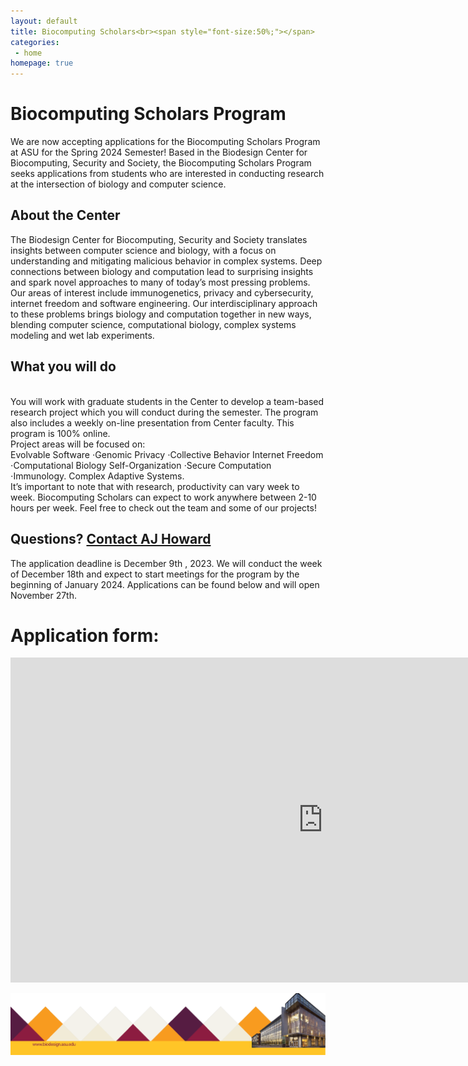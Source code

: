 ```yaml
---
layout: default
title: Biocomputing Scholars<br><span style="font-size:50%;"></span>
categories:
 - home
homepage: true
---
```


<style>
  img {
    max-width: 100%;
    height: auto;
  }
</style>
<!-- ![top](/assets/themes/lab/images/banner/lab-logo-1024-350.png) -->

# Biocomputing Scholars Program

We are now accepting applications for the Biocomputing Scholars Program at ASU for the Spring
2024 Semester! Based in the Biodesign Center for Biocomputing, Security and Society, the
Biocomputing Scholars Program seeks applications from students who are interested in
conducting research at the intersection of biology and computer science. 

## About the Center

The Biodesign Center for Biocomputing, Security and Society translates insights between
computer science and biology, with a focus on understanding and mitigating malicious behavior in
complex systems.
Deep connections between biology and computation lead to surprising insights and spark novel
approaches to many of today’s most pressing problems. Our areas of interest include immunogenetics, privacy and cybersecurity, internet freedom and software engineering.
Our interdisciplinary approach to these problems brings biology and computation together in new
ways, blending computer science, computational biology, complex systems modeling and wet lab
experiments.

## What you will do

<br>
You will work with graduate students in the Center to develop a team-based research project which you will conduct during the semester. 
The program also includes a weekly on-line presentation from Center faculty. This program is 100% online. 
<br>
Project areas will be focused on:
<br>
Evolvable Software ⋅Genomic Privacy ⋅Collective Behavior Internet Freedom ⋅Computational Biology Self-Organization ⋅Secure Computation ⋅Immunology. Complex Adaptive Systems. 
<br>
It’s important to note that with research, productivity can vary week to week. Biocomputing Scholars can expect to work anywhere between 2-10 hours per week.
Feel free to check out the team and some of our projects!

## Questions? [Contact AJ Howard](mailto:Aric.Howard@asu.edu)

The application deadline is December 9th , 2023. We will conduct  the week of December 18th and
expect to start meetings for the program by the beginning of January 2024.
Applications can be found below and
will open November 27th.


# Application form: 



<div id="form-container">
  <iframe id="google-form" src="https://docs.google.com/forms/d/e/1FAIpQLSfuXBGpmiLMFWBYRABpcz3v1FE8iIRUZqwItdXXSjqMcUZ1eQ/viewform?embedded=true" width="1000" height="520" frameborder="0" marginheight="0" marginwidth="0">Loading…</iframe>
  <p id="alternative-text" style="display: none;">[Application Link](https://forms.gle/f1zjWGBv9FZZG1se8) or fill below</p>
</div>

<script>
  var form = document.getElementById('google-form');
  var alternativeText = document.getElementById('alternative-text');

  form.addEventListener('load', function () {
    // If the iframe loads successfully, hide the alternative text
    alternativeText.style.display = 'none';
  });

  form.addEventListener('error', function (event) {
    // Check if the error status is 403 (Forbidden)
    if (event.target.contentDocument && event.target.contentDocument.body.innerHTML.includes('status=403')) {
      // If the error is 403, hide the iframe and show the alternative text
      form.style.display = 'none';
      alternativeText.style.display = 'block';
    }
  });
</script>



![bottom](/assets/themes/lab/images/logo/lab-logo-favicon1.png)
